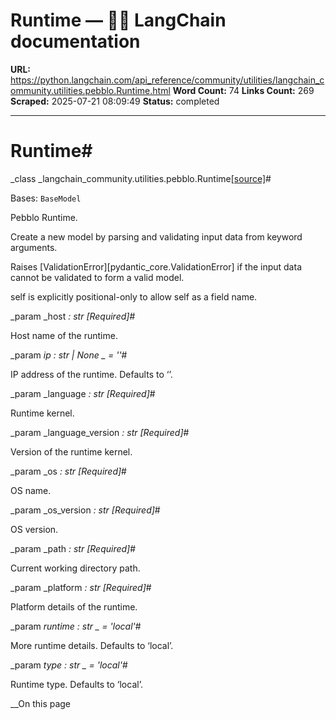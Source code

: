 # Runtime — 🦜🔗 LangChain  documentation

**URL:** https://python.langchain.com/api_reference/community/utilities/langchain_community.utilities.pebblo.Runtime.html
**Word Count:** 74
**Links Count:** 269
**Scraped:** 2025-07-21 08:09:49
**Status:** completed

---

# Runtime\#

_class _langchain\_community.utilities.pebblo.Runtime[\[source\]](https://python.langchain.com/api_reference/_modules/langchain_community/utilities/pebblo.html#Runtime)\#     

Bases: `BaseModel`

Pebblo Runtime.

Create a new model by parsing and validating input data from keyword arguments.

Raises \[ValidationError\]\[pydantic\_core.ValidationError\] if the input data cannot be validated to form a valid model.

self is explicitly positional-only to allow self as a field name.

_param _host _: str_ _\[Required\]_\#     

Host name of the runtime.

_param _ip _: str | None_ _ = ''_\#     

IP address of the runtime. Defaults to ‘’.

_param _language _: str_ _\[Required\]_\#     

Runtime kernel.

_param _language\_version _: str_ _\[Required\]_\#     

Version of the runtime kernel.

_param _os _: str_ _\[Required\]_\#     

OS name.

_param _os\_version _: str_ _\[Required\]_\#     

OS version.

_param _path _: str_ _\[Required\]_\#     

Current working directory path.

_param _platform _: str_ _\[Required\]_\#     

Platform details of the runtime.

_param _runtime _: str_ _ = 'local'_\#     

More runtime details. Defaults to ‘local’.

_param _type _: str_ _ = 'local'_\#     

Runtime type. Defaults to ‘local’.

__On this page